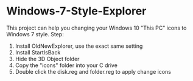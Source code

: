 # Windows-7-Style-Explorer
This project can help you changing your Windows 10 "This PC" icons to Windows 7 style. Step:

1. Install OldNewExplorer, use the exact same setting
2. Install StartIsBack
3. Hide the 3D Object folder
4. Copy the "icons" folder into your C drive
5. Double click the disk.reg and folder.reg to apply change icons
